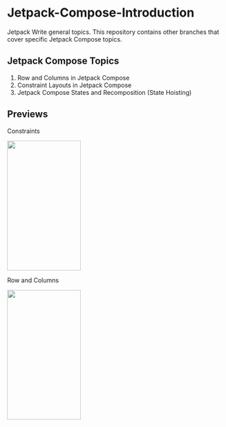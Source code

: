 # Jetpack-Compose-Introduction
Jetpack Write general topics. This repository contains other branches that cover specific Jetpack Compose topics.

## Jetpack Compose Topics
1. Row and Columns in Jetpack Compose
2. Constraint Layouts in Jetpack Compose 
3. Jetpack Compose States and Recomposition (State Hoisting)

## Previews
<p float="left">
  <div>
  <p>Constraints</p>
  <img src="https://i.postimg.cc/3wM5FSs1/constraints.png" 
  width="170" 
  height="300" />
  </div>
  <div>
  <p>Row and Columns</p>
  <img src="https://i.postimg.cc/QdKZ5GyV/row-columns.png" 
  width="170" 
  height="300" />
  </div>
</p>


















